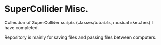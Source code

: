 # SuperCollider Misc.

Collection of SuperCollider scripts (classes/tutorials, musical sketches) I have completed. 

Repository is mainly for saving files and passing files between computers.
